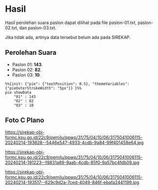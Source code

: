 # Hasil

Hasil perolehan suara paslon dapat dilihat pada file paslon-01.txt, paslon-02.txt, dan paslon-03.txt.

Jika tidak ada, artinya data tersebut belum ada pada SIREKAP.

## Perolehan Suara

 * Paslon 01: **143**.
 * Paslon 02: **82**.
 * Paslon 03: **10**.

```mermaid
%%{init: {"pie": {"textPosition": 0.5}, "themeVariables": {"pieOuterStrokeWidth": "5px"}} }%%
pie showData
    "01" : 143
    "02" : 82
    "03" : 10
```
## Foto C Plano

https://sirekap-obj-formc.kpu.go.id/22c9/pemilu/ppwp/31/75/04/10/06/3175041006115-20240214-193628--5446e547-4933-4cdb-9a84-99f401458e64.jpg

https://sirekap-obj-formc.kpu.go.id/22c9/pemilu/ppwp/31/75/04/10/06/3175041006115-20240214-191223--f8831a89-9aab-4cdb-85f0-9a57bc4fdb09.jpg

https://sirekap-obj-formc.kpu.go.id/22c9/pemilu/ppwp/31/75/04/10/06/3175041006115-20240214-193517--629c9d2a-7ced-4049-846f-ebafa2441199.jpg
